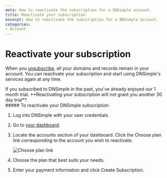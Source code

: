 ```yaml
---
meta: How to reactivate the subscription for a DNSimple account.
title: Reactivate your subscription
excerpt: How to reactivate the subscription for a DNSimple account.
categories:
- Account
---
```


# Reactivate your subscription

When you [unsubscribe](/articles/cancel-subscription), all your domains and records remain in your account. You can reactivate your subscription and start using DNSimple's services again at any time.

<warning>
If you subscribed to DNSimple in the past, you've already enjoyed our 1 month trial. **Reactivating your subscription will not grant you another 30 day trial**.
</warning>


<div class="section-steps" markdown="1">
##### To reactivate your DNSimple subscription:

1.  Log into DNSimple with your user credentials.
1.  Go to [your dashboard](https://dnsimple.com/dashboard).
1.  Locate the accounts section of your dashboard. Click the <label>Choose plan</label> link corresponding to the account you wish to reactivate.

    ![Choose plan link](/files/account-dashboard-reactivation.png)

1.  Choose the plan that best suits your needs.
1.  Enter your payment information and click <label>Create Subscription</label>.
</div>
